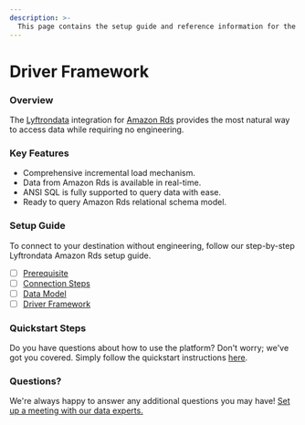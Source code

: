 ```yaml
---
description: >-
  This page contains the setup guide and reference information for the Amazon Rds source connector.
---
```


# Driver Framework

### Overview

The [Lyftrondata](https://www.lyftrondata.com/) integration for [Amazon Rds](None) provides the most natural way to access data while requiring no engineering.

### Key Features

* Comprehensive incremental load mechanism.
* Data from Amazon Rds is available in real-time.&#x20;
* ANSI SQL is fully supported to query data with ease.
* Ready to query Amazon Rds relational schema model.

### Setup Guide

To connect to your destination without engineering, follow our step-by-step Lyftrondata Amazon Rds setup guide.

* [ ] [Prerequisite](../prerequisite.md)
* [ ] [Connection Steps](../connection-steps.md)
* [ ] [Data Model](../data-model/erd.md)
* [ ] [Driver Framework](../driver-framework/)

### Quickstart Steps

Do you have questions about how to use the platform? Don't worry; we've got you covered. Simply follow the quickstart instructions [here](../driver-framework/README.md).

### Questions? <a href="#questions" id="questions"></a>

We're always happy to answer any additional questions you may have! [Set up a meeting with our data experts.](https://www.lyftrondata.com/book-a-meeting/)


